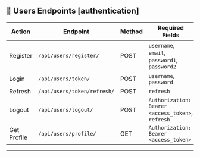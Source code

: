 ## 🔐 Users Endpoints [authentication]

| Action      | Endpoint                   | Method | Required Fields                                      |
|-------------|----------------------------|--------|------------------------------------------------------|
| Register    | `/api/users/register/`     | POST   | `username`, `email`, `password1`, `password2`        |
| Login       | `/api/users/token/`        | POST   | `username`, `password`                               |
| Refresh     | `/api/users/token/refresh/`| POST   | `refresh`                                            |
| Logout      | `/api/users/logout/`       | POST   | `Authorization: Bearer <access_token>`, `refresh`    |
| Get Profile | `/api/users/profile/`      | GET    | `Authorization: Bearer <access_token>`               |

---
